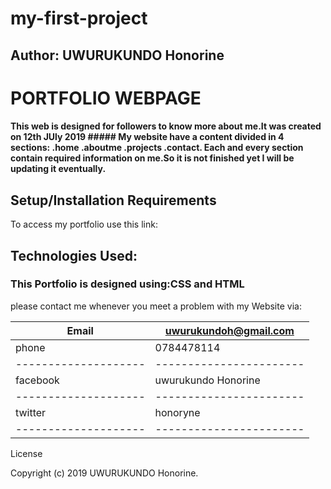 # my-first-project
## Author: UWURUKUNDO Honorine
#  PORTFOLIO WEBPAGE

#### This web is designed for followers to know more about me.It was created on 12th JUly 2019 ##### My website have a content divided in 4 sections: .home .aboutme .projects .contact. Each and every section contain required information on me.So it is not finished yet I will be updating it eventually.

## Setup/Installation Requirements
To access my portfolio use this link:

## Technologies Used:
### This Portfolio is designed using:CSS and HTML

please contact me whenever you meet a problem with my Website via:



|Email               | uwurukundoh@gmail.com |
|--------------------|-----------------------|
| phone              |0784478114             |
|--------------------|-----------------------|
|facebook            |uwurukundo Honorine    |
|--------------------|-----------------------|
|twitter             |honoryne               |  
|--------------------|-----------------------|

License

Copyright (c) 2019 UWURUKUNDO Honorine.

